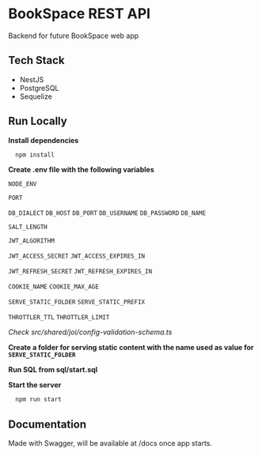 # BookSpace REST API

Backend for future BookSpace web app

## Tech Stack

- NestJS
- PostgreSQL
- Sequelize

## Run Locally

**Install dependencies**

```bash
  npm install
```

**Create .env file with the following variables**

`NODE_ENV`

`PORT`

`DB_DIALECT`
`DB_HOST`
`DB_PORT`
`DB_USERNAME`
`DB_PASSWORD`
`DB_NAME`

`SALT_LENGTH`

`JWT_ALGORITHM`

`JWT_ACCESS_SECRET`
`JWT_ACCESS_EXPIRES_IN`

`JWT_REFRESH_SECRET`
`JWT_REFRESH_EXPIRES_IN`

`COOKIE_NAME`
`COOKIE_MAX_AGE`

`SERVE_STATIC_FOLDER`
`SERVE_STATIC_PREFIX`

`THROTTLER_TTL`
`THROTTLER_LIMIT`

*Check src/shared/joi/config-validation-schema.ts*

**Create a folder for serving static content with the name used as value for `SERVE_STATIC_FOLDER`**

**Run SQL from sql/start.sql**

**Start the server**

```bash
  npm run start
```

## Documentation

Made with Swagger, will be available at /docs once app starts.
